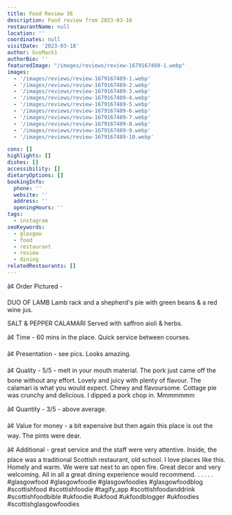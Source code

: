 ```yaml
---
title: Food Review 36
description: Food review from 2023-03-18
restaurantName: null
location: ''
coordinates: null
visitDate: '2023-03-18'
author: GusMack1
authorBio: ''
featuredImage: "/images/reviews/review-1679167489-1.webp"
images:
  - '/images/reviews/review-1679167489-1.webp'
  - '/images/reviews/review-1679167489-2.webp'
  - '/images/reviews/review-1679167489-3.webp'
  - '/images/reviews/review-1679167489-4.webp'
  - '/images/reviews/review-1679167489-5.webp'
  - '/images/reviews/review-1679167489-6.webp'
  - '/images/reviews/review-1679167489-7.webp'
  - '/images/reviews/review-1679167489-8.webp'
  - '/images/reviews/review-1679167489-9.webp'
  - '/images/reviews/review-1679167489-10.webp'

cons: []
highlights: []
dishes: []
accessibility: []
dietaryOptions: []
bookingInfo:
  phone: ''
  website: ''
  address: ''
  openingHours: ''
tags:
  - instagram
seoKeywords:
  - glasgow
  - food
  - restaurant
  - review
  - dining
relatedRestaurants: []
---
```

â¢ Order Pictured - 

DUO OF LAMB
Lamb rack and a shepherd's pie with green beans & a red wine jus.

SALT & PEPPER CALAMARI
Served with saffron aioli & herbs.

â¢ Time - 60 mins in the place. Quick service between courses.

â¢ Presentation - see pics. Looks amazing.

â¢ Quality - 5/5 - melt in your mouth material. The pork just came off the bone without any effort. Lovely and juicy with plenty of flavour. The calamari is what you would expect. Chewy and flavoursome. Cottage pie was crunchy and delicious. I dipped a pork chop in. Mmmmmmm

â¢ Quantity - 3/5 - above average. 

â¢ Value for money - a bit expensive but then again this place is out the way. The pints were dear.

â¢ Additional - great service and the staff were very attentive. Inside, the place was a traditional Scottish restaurant, old school. I love places like this. Homely and warm. We were sat next to an open fire. Great decor and very welcoming. All in all a great dining experience would recommend.
.
.
.
.
.
#glasgowfood #glasgowfoodie #glasgowfoodies #glasgowfoodblog #scottishfood #scottishfoodie #tagify_app #scottishfoodanddrink #scottishfoodbible #ukfoodie #ukfood #ukfoodblogger #ukfoodies #scottishglasgowfoodies
